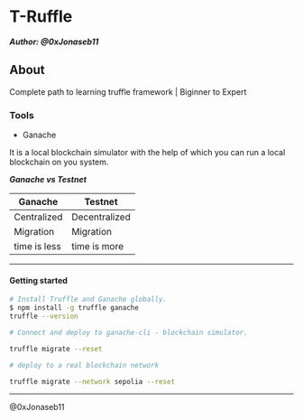 # T-Ruffle

_**Author: @0xJonaseb11**_

## About

Complete path to learning truffle framework | Biginner to Expert

### Tools

- Ganache

It is a local blockchain simulator with the help of which you can run a local blockchain on you system.

_**Ganache vs Testnet**_

| Ganache     | Testnet       |
|----------   |-----------    |
| Centralized | Decentralized |
| Migration   | Migration     |
| time is less| time is more  |
-------------------------------

#### Getting started

```sh
# Install Truffle and Ganache globally.
$ npm install -g truffle ganache
truffle --version
```

```sh
# Connect and deploy to ganache-cli - blockchain simulator.

truffle migrate --reset
```

```sh
# deploy to a real blockchain network

truffle migrate --network sepolia --reset
```

----------

@0xJonaseb11
